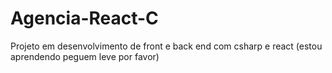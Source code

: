 # Agencia-React-C
Projeto em desenvolvimento de front e back end com csharp e react (estou aprendendo peguem leve por favor)
